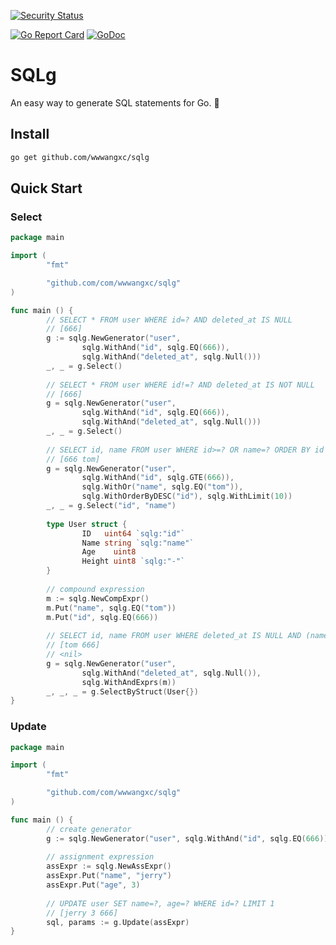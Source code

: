 [![Security Status](https://www.murphysec.com/platform3/v3/badge/1609921498488274944.svg)](https://www.murphysec.com/accept?code=299ad9b983a705c0e56686a746816921&type=1&from=2)

[![Go Report Card](https://goreportcard.com/badge/github.com/wwwangxc/sqlg)](https://goreportcard.com/report/github.com/wwwangxc/sqlg)
[![GoDoc](https://pkg.go.dev/badge/github.com/wwwangxc/sqlg?status.svg)](https://pkg.go.dev/github.com/wwwangxc/sqlg)

# SQLg

An easy way to generate SQL statements for Go. 🤗

## Install

```sh
go get github.com/wwwangxc/sqlg
```

## Quick Start

### Select

```go
package main

import (
        "fmt"

        "github.com/com/wwwangxc/sqlg"
)

func main () {
        // SELECT * FROM user WHERE id=? AND deleted_at IS NULL
        // [666]
        g := sqlg.NewGenerator("user",
                sqlg.WithAnd("id", sqlg.EQ(666)),
                sqlg.WithAnd("deleted_at", sqlg.Null()))
        _, _ = g.Select()
    
        // SELECT * FROM user WHERE id!=? AND deleted_at IS NOT NULL
        // [666]
        g = sqlg.NewGenerator("user",
                sqlg.WithAnd("id", sqlg.EQ(666)),
                sqlg.WithAnd("deleted_at", sqlg.Null()))
        _, _ = g.Select()
    
        // SELECT id, name FROM user WHERE id>=? OR name=? ORDER BY id DESC LIMIT 10
        // [666 tom]
        g = sqlg.NewGenerator("user",
                sqlg.WithAnd("id", sqlg.GTE(666)),
                sqlg.WithOr("name", sqlg.EQ("tom")),
                sqlg.WithOrderByDESC("id"), sqlg.WithLimit(10))
        _, _ = g.Select("id", "name")
    
        type User struct {
                ID   uint64 `sqlg:"id"`
                Name string `sqlg:"name"`
                Age    uint8
                Height uint8 `sqlg:"-"`
        }
    
        // compound expression
        m := sqlg.NewCompExpr()
        m.Put("name", sqlg.EQ("tom"))
        m.Put("id", sqlg.EQ(666))
        
        // SELECT id, name FROM user WHERE deleted_at IS NULL AND (name=? OR id=?)
        // [tom 666]
        // <nil>
        g = sqlg.NewGenerator("user",
                sqlg.WithAnd("deleted_at", sqlg.Null()),
                sqlg.WithAndExprs(m))
        _, _, _ = g.SelectByStruct(User{})
}
```

### Update

```go
package main

import (
        "fmt"

        "github.com/com/wwwangxc/sqlg"
)

func main () {
        // create generator
        g := sqlg.NewGenerator("user", sqlg.WithAnd("id", sqlg.EQ(666)), sqlg.WithLimit(1))
        
        // assignment expression
        assExpr := sqlg.NewAssExpr()
        assExpr.Put("name", "jerry")
        assExpr.Put("age", 3)
        
        // UPDATE user SET name=?, age=? WHERE id=? LIMIT 1
        // [jerry 3 666]
        sql, params := g.Update(assExpr)
}
```
